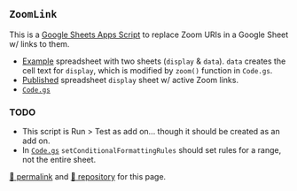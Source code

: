 ## `ZoomLink`

This is a [Google Sheets Apps Script](https://developers.google.com/apps-script/guides/sheets) to replace Zoom URIs in a Google Sheet w/ links to them.

- [Example](https://docs.google.com/spreadsheets/d/1D5N7W9oFrUXjB9569Qm6inJ0Xr631kPygQz0f742eEU/edit) spreadsheet with two sheets (`display` &amp; `data`).  `data` creates the cell text for `display`, which is modified by `zoom()` function in `Code.gs`.
- [Published](https://docs.google.com/spreadsheets/d/e/2PACX-1vT2gwo-SF5JzRwyRdwSviT3a607qNpafRtfGXZpAf1WzJlZPzCNGdDh-eGYao5CQglw87CmZyQfAKKb/pubhtml) spreadsheet `display` sheet w/ active Zoom links.
- [`Code.gs`](https://github.com/psb-david-petty/google-apps-scripts/blob/main/ZoomLink/Code.gs)

### TODO

- This script is Run > Test as add on... though it should be created as an add on.
- In [`Code.gs`](https://github.com/psb-david-petty/google-apps-scripts/blob/main/ZoomLink/Code.gs) `setConditionalFormattingRules` should set rules for a range, not the entire sheet.

[&#128279; permalink](https://psb-david-petty.github.io/google-apps-scripts/ZoomLink/) and [&#128297; repository](https://github.com/psb-david-petty/google-apps-scripts/tree/main/ZoomLink) for this page.
